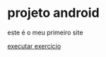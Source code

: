 # projeto android

este é o meu primeiro site 

<a href="https://kemilyn1227.github.io/projeto-android/"> executar exercicio
